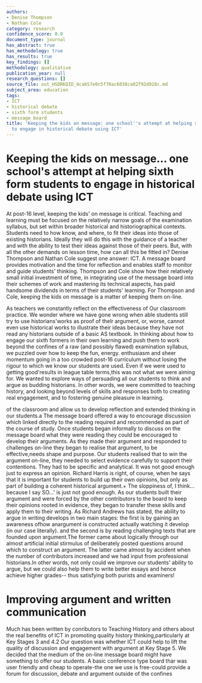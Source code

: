 ```yaml
---
authors:
- Denise Thompson
- Nathan Cole
category: research
confidence_score: 0.8
document_type: journal
has_abstract: true
has_methodology: true
has_results: true
key_findings: []
methodology: qualitative
publication_year: null
research_questions: []
source_file: out_HSDRKQID_4cab57e0c5f70ac6038ca02f92d928c.md
subject_area: education
tags:
- ICT
- historical debate
- sixth form students
- message board
title: 'Keeping the kids on message: one school''s attempt at helping sixth form students
  to engage in historical debate using ICT'
---
```


# Keeping the kids on message... one school's attempt at helping sixth form students to engage in historical debate using ICT

At post-16 level, keeping the kids' on message is critical. Teaching and learning must be focused on the relatively narrow goals of the examination syllabus, but set within broader historical and historiographical contexts. Students need to how know, and where, to fit their ideas into those of existing historians. Ideally they will do this with the guidance of a teacher and with the ability to test their ideas against those of their peers. But, with all the other demands on lesson time, how can all this be fitted in? Denise Thompson and Nathan Cole suggest one answer: ICT. A message board provides motivation and the time for reflection and enables staff to monitor and guide students' thinking. Thompson and Cole show how their relatively small initial investment of time, in integrating use of the message board into their schemes of work and mastering its technical aspects, has paid handsome dividends in terms of their students' learning. For Thompson and Cole, keeping the kids on message is a matter of keeping them on-line.

As teachers we constantly reflect on the effectiveness of Our classroom practice. We wonder where we have gone wrong when able students still try to use historians'works as proof of thelr argument, or, worse, cannot even use historical works to illustrate their ideas because they have not read any historians outside of a basic AS textbook. In thinking about how to engage our sixth formers in their own learning and push them to work beyond the confines of a raw (and possibly flawed) examination syllabus, we puzzled over how to keep the fun, energy. enthusiasm and sheer momentum going in a too crowded post-16 curriculum without losing the rigour to which we know our students are used. Even if we were used to getting good'results in league table terms,this was not what we were aiming for. We wanted to explore ways of persuading all our students to think and argue as budding historians. In other words, we were committed to teaching history, and looking beyond levels of skills and responses both to creating real engagement, and to fostering genuine pleasure in learning.

of the classroom and allow us to develop reflection and extended thinking in our students.a The message board offered a way to encourage discussion which linked directly to the reading required and recommended as part of the course of study. Once students began informally to discuss on the message board what they were reading they could be encouraged to develop their arguments. As they made their argument and responded to challenges on-line they began to realise that argument, to be effective,needs shape and purpose. Our students realised that to win the argument on-line, they needed to select evidence carefully to support their contentions. They had to be specific and analytical. It was not good enough just to express an opinion. Richard Harris is right, of course, when he says that it is important for students to build up their own opinions, but only as part of building a coherent historical argument.+ The sloppiness of, I think... because I say SO...' is just not good enough. As our students built their argument and were forced by the other contributors to the board to keep their opinions rooted in evidence, they began to transfer these skills and apply them to their writing. As Richard Andrews has stated, the ability to argue in writing develops in two main stages: the first is by gaining an awareness ofhow anargument is constructed actually watching it develop (in our case literally). and the second is by reading challenging texts that are founded upon argument.The former came about logically through our almost artificial initial stirmulus of deliberately posted questions around which to construct an argument. The latter came almost by accident when the number of contributors increased and we had input from professional historians.In other words, not only could we improve our students' ability to argue, but we could also help them to write better essays and hence achieve higher grades-- thus satisfying both purists and examiners!

# Improving argument and written communication

Much has been written by conributors to Teaching History and others about the real benefits of ICT in promoting quality history thinking,particularly at Key Stages 3 and 4.2 Our question was whether ICT could help to lift the quality of discussion and engagement with argument at Key Stage 5. We decided that the medium of the on-line message board might have something to offer our students. A basic conference type board thar was user friendly and cheap to operate-the one we use is free-could provide a forum for discussion, debate and argument outside of the confines